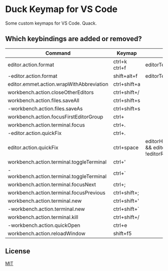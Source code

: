 # Duck Keymap for VS Code

Some custom keymaps for VS Code. Quack.

## Which keybindings are added or removed?

Command | Keymap | When
--------|--------|-----
editor.action.format | ctrl+k ctrl+f | editorTextFocus
-editor.action.format | shift+alt+f | editorTextFocus
editor.emmet.action.wrapWithAbbreviation | ctrl+shift+a
workbench.action.closeOtherEditors | ctrl+shift+/
workbench.action.files.saveAll | ctrl+shift+s
-workbench.action.files.saveAs | ctrl+shift+s
workbench.action.focusFirstEditorGroup | ctrl+
workbench.action.terminal.focus | ctrl+.
-editor.action.quickFix | ctrl+.
editor.action.quickFix | ctrl+space | editorHasCodeActionsProvider && editorTextFocus && !editorReadonly
workbench.action.terminal.toggleTerminal | ctrl+'
-workbench.action.terminal.toggleTerminal | ctrl+`
workbench.action.terminal.focusNext | ctrl+;
workbench.action.terminal.focusPrevious | ctrl+shift+;
workbench.action.terminal.new | ctrl+shift+'
-workbench.action.terminal.new | ctrl+shift+`
workbench.action.terminal.kill | ctrl+shift+/
-workbench.action.quickOpen | ctrl+e
workbench.action.reloadWindow | shift+f5

## License
[MIT](license.txt)
